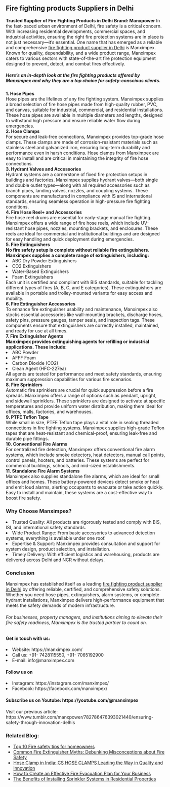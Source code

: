  <h2>Fire fighting products Suppliers in Delhi</h2>
 <b>Trusted Supplier of Fire Fighting Products in Delhi</b>
<b>Brand: Manxpower</b>
In the fast-paced urban environment of Delhi, fire safety is a critical concern. With increasing residential developments, commercial spaces, and industrial activities, ensuring the right fire protection systems are in place is not just necessary—it’s essential. One name that has emerged as a reliable and comprehensive <a href="https://manximpex.com/" title="fire fighting products suppliers in Delhi" alt"fire fighting products suppliers in Delhi" >fire fighting product supplier in Delhi</a> is Manximpex. Known for quality, dependability, and a wide product range, Manximpex caters to various sectors with state-of-the-art fire protection equipment designed to prevent, detect, and combat fires effectively.<br>
<h5>Here’s an in-depth look at the fire fighting products offered by Manximpex and why they are a top choice for safety-conscious clients.</h5>
<b>1. Hose Pipes</b><br>
Hose pipes are the lifelines of any fire fighting system. Manximpex supplies a broad selection of fire hose pipes made from high-quality rubber, PVC, and canvas, suitable for industrial, commercial, and residential installations. These hose pipes are available in multiple diameters and lengths, designed to withstand high pressure and ensure reliable water flow during emergencies.<br>
<b>2. Hose Clamps</b><br>
For secure and leak-free connections, Manximpex provides top-grade hose clamps. These clamps are made of corrosion-resistant materials such as stainless steel and galvanized iron, ensuring long-term durability and performance even in harsh conditions. Hose clamps from Manximpex are easy to install and are critical in maintaining the integrity of fire hose connections.<br>
<b>3. Hydrant Valves and Accessories</b><br>
Hydrant systems are a cornerstone of fixed fire protection setups in buildings and factories. Manximpex supplies hydrant valves—both single and double outlet types—along with all required accessories such as branch pipes, landing valves, nozzles, and coupling systems. These components are manufactured in compliance with IS and international standards, ensuring seamless operation in high-pressure fire fighting conditions.<br>
<b>4. Fire Hose Reel+ and Accessories</b><br>
Fire hose reel drums are essential for early-stage manual fire fighting. Manximpex offers a wide range of fire hose reels, which include UV-resistant hose pipes, nozzles, mounting brackets, and enclosures. These reels are ideal for commercial and institutional buildings and are designed for easy handling and quick deployment during emergencies.<br>
<b>5. Fire Extinguishers</b><br>
<b>
No fire safety setup is complete without reliable fire extinguishers. Manximpex supplies a complete range of extinguishers, including:</b><br>
<li>ABC Dry Powder Extinguishers</li>
<li>CO2 Extinguishers</li>
<li>Water-Based Extinguishers</li>
<li>Foam Extinguishers</li>
Each unit is certified and compliant with BIS standards, suitable for tackling different types of fires (A, B, C, and E categories). These extinguishers are available in portable and trolley-mounted variants for easy access and mobility.<br>
<b>6. Fire Extinguisher Accessories</b><br>
To enhance fire extinguisher usability and maintenance, Manximpex also stocks essential accessories like wall-mounting brackets, discharge hoses, safety pins, pressure gauges, tamper seals, and inspection tags. These components ensure that extinguishers are correctly installed, maintained, and ready for use at all times.<br>
<b>7. Fire Extinguisher Agents</b><br>
<b>
Manximpex provides extinguishing agents for refilling or industrial applications. These include:</b><br>
<li>ABC Powder</li>
<li>AFFF Foam</li>
<li>Carbon Dioxide (CO2)</li>
<li>Clean Agent (HFC-227ea)</li>
All agents are tested for performance and meet safety standards, ensuring maximum suppression capabilities for various fire scenarios.<br>
<b>8. Fire Sprinklers</b><br>
Automatic fire sprinklers are crucial for quick suppression before a fire spreads. Manximpex offers a range of options such as pendant, upright, and sidewall sprinklers. These sprinklers are designed to activate at specific temperatures and provide uniform water distribution, making them ideal for offices, malls, factories, and warehouses.<br>
<b>9. PTFE Teflon Tape</b><br>
While small in size, PTFE Teflon tape plays a vital role in sealing threaded connections in fire fighting systems. Manximpex supplies high-grade Teflon tapes that are heat-resistant and chemical-proof, ensuring leak-free and durable pipe fittings.<br>
<b>10. Conventional Fire Alarms</b><br>
For centralized fire detection, Manximpex offers conventional fire alarm systems, which include smoke detectors, heat detectors, manual call points, control panels, hooters, and batteries. These systems are perfect for commercial buildings, schools, and mid-sized establishments.<br>
<b>11. Standalone Fire Alarm Systems</b><br>
Manximpex also supplies standalone fire alarms, which are ideal for small offices and homes. These battery-powered devices detect smoke or heat and emit loud alarms, alerting occupants to evacuate or take action quickly. Easy to install and maintain, these systems are a cost-effective way to boost fire safety.<br>
<h3>Why Choose Manximpex?</h3>
<li>Trusted Quality: All products are rigorously tested and comply with BIS, ISI, and international safety standards.</li>
<li>Wide Product Range: From basic accessories to advanced detection systems, everything is available under one roof.</li>
<li>Expertise & Support: Manximpex provides consultation and support for system design, product selection, and installation.</li>
<li>Timely Delivery: With efficient logistics and warehousing, products are delivered across Delhi and NCR without delays.</li>
<h3>Conclusion</h3>
Manximpex has established itself as a leading <a href="https://manximpex.com/" title="fire fighting products suppliers in Delhi" alt"fire fighting products suppliers in Delhi" >fire fighting product supplier in Delhi</a> by offering reliable, certified, and comprehensive safety solutions. Whether you need hose pipes, extinguishers, alarm systems, or complete hydrant installations, Manximpex delivers high-performance equipment that meets the safety demands of modern infrastructure.<br>
<h6>For businesses, property managers, and institutions aiming to elevate their fire safety readiness, Manximpex is the trusted partner to count on.</h6>
<h4>Get in touch with us:</h4> 
<li>Website:  https://manximpex.com/</li> 
<li>Call us:  +91- 7428115550, +91- 7065192900</li>
<li>E-mail: info@manximpex.com</li> 
<h4>Follow us on</h4>
<li>Instagram: https://instagram.com/manximpex/</li>
<li>Facebook: https://facebook.com/manximpex/</li>
<h4>Subscribe us on Youtube: https://youtube.com/@manximpex</h4>
Visit our previous article:  https://www.tumblr.com/manxpower/782786476393021440/ensuring-safety-through-innovation-delhis 
<h3>Related Blog:</h3>
<ul><li><a href="https://manximpex.com/fire-safety-tips-for-homeowners/">Top 10 Fire safety tips for homeowners</a></li>
<li><a href="https://manximpex.com/common-fire-extinguisher-myths-debunked/">Common Fire Extinguisher Myths: Debunking Misconceptions about Fire Safety</a></li>
<li><a href="https://manximpex.com/hose-clamps-india/"> Hose Clamp in India: CS HOSE CLAMPS Leading the Way in Quality and Innovation</a></li>
<li><a href="https://manximpex.com/fire-evacuation-plan/">How to Create an Effective Fire Evacuation Plan for Your Business</a></li>
<li><a href="https://manximpex.com/benefits-of-installing-sprinkler-system/">The Benefits of Installing Sprinkler Systems in Residential Properties</li></ul>
